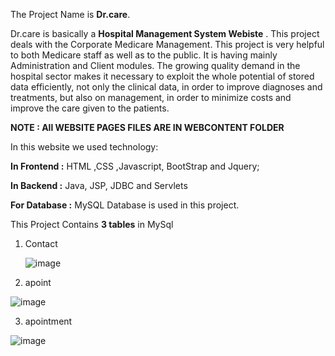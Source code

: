 The Project Name is **Dr.care**.

Dr.care is basically a **Hospital Management System Webiste** .
This project deals with the Corporate Medicare Management. This project is very helpful to both Medicare staff as well as to the public. It is having mainly Administration and Client modules. The growing quality demand in the hospital sector makes it necessary to exploit the whole potential of 
stored data efficiently, not only the clinical data, in order to improve diagnoses and treatments, but also on management, in order to minimize costs and improve the care given to the patients. 

**NOTE : All WEBSITE PAGES FILES ARE IN WEBCONTENT FOLDER**

In this website we used technology:

**In Frontend :** 
     HTML ,CSS ,Javascript, BootStrap and Jquery;


**In Backend :**
     Java, JSP, JDBC and Servlets


**For Database :**
     MySQL Database is used  in this project.


This Project Contains **3 tables** in MySql 

1. Contact
   
   ![image](https://github.com/understandingRaj/Dcare/assets/146615871/2ce7ff9e-cd4e-4476-9eb1-0c2f7b5c3e6d)

2. apoint
   
![image](https://github.com/understandingRaj/Dcare/assets/146615871/9f005a9e-5b20-4552-b6f1-4ae3b896dfec)

3. apointment

![image](https://github.com/understandingRaj/Dcare/assets/146615871/5aeebd14-497f-4422-9652-9d0b43e00b6c)

